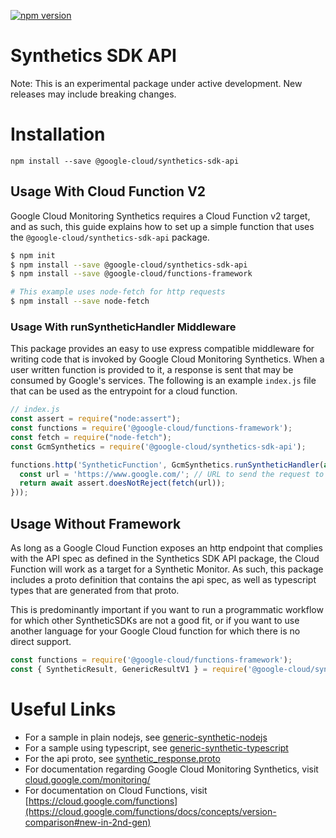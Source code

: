 [![npm version](https://img.shields.io/npm/v/@google-cloud/synthetics-sdk-api.svg)](https://www.npmjs.com/package/@google-cloud/synthetics-sdk-api)

# Synthetics SDK API

Note: This is an experimental package under active development. New releases may include breaking changes.

# Installation

```
npm install --save @google-cloud/synthetics-sdk-api
```

## Usage With Cloud Function V2

Google Cloud Monitoring Synthetics requires a Cloud Function v2 target, and as such, this guide explains how to set up a simple function that uses the `@google-cloud/synthetics-sdk-api` package.

```bash
$ npm init
$ npm install --save @google-cloud/synthetics-sdk-api
$ npm install --save @google-cloud/functions-framework

# This example uses node-fetch for http requests
$ npm install --save node-fetch
```

### Usage With runSyntheticHandler Middleware

This package provides an easy to use express compatible middleware for writing code that is invoked by Google Cloud Monitoring Synthetics. When a user written function is provided to it, a response is sent that may be consumed by Google's services. The following is an example `index.js` file that can be used as the entrypoint for a cloud function.

```javascript
// index.js
const assert = require("node:assert");
const functions = require('@google-cloud/functions-framework');
const fetch = require("node-fetch");
const GcmSynthetics = require('@google-cloud/synthetics-sdk-api');

functions.http('SyntheticFunction', GcmSynthetics.runSyntheticHandler(async () => {
  const url = 'https://www.google.com/'; // URL to send the request to
  return await assert.doesNotReject(fetch(url));
}));
```

## Usage Without Framework

As long as a Google Cloud Function exposes an http endpoint that complies with the API spec as defined in the Synthetics SDK API package, the Cloud Function will work as a target for a Synthetic Monitor. As such, this package includes a proto definition that contains the api spec, as well as typescript types that are generated from that proto.

This is predominantly important if you want to run a programmatic workflow for which other SyntheticSDKs are not a good fit, or if you want to use another language for your Google Cloud function for which there is no direct support.

```typescript
const functions = require('@google-cloud/functions-framework');
const { SyntheticResult, GenericResultV1 } = require('@google-cloud/synthetics-sdk-api');
```

# Useful Links

* For a sample in plain nodejs, see [generic-synthetic-nodejs](../../samples/generic-synthetic-nodejs/)
* For a sample using typescript, see [generic-synthetic-typescript](../../samples/generic-synthetic-typescript/)
* For the api proto, see [synthetic_response.proto](./proto/synthetic_response.proto)
* For documentation regarding Google Cloud Monitoring Synthetics, visit [cloud.google.com/monitoring/](https://cloud.google.com/monitoring/)
* For documentation on Cloud Functions, visit [https://cloud.google.com/functions](https://cloud.google.com/functions/docs/concepts/version-comparison#new-in-2nd-gen)
